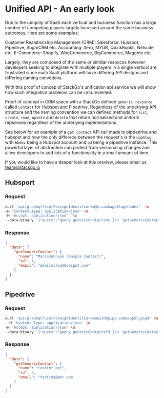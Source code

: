 # Unified API - An early look

Due to the ubiquity of SaaS each vertical and business function has a large number of competing players largely focussed around the same business outcomes. Here are some examples:

Customer Realationship Management (CRM): Salesforce, Hubspot, Pipedrive, SugarCRM etc.
Accounting: Xero, MYOB, QuickBooks, Netsuite etc.
E-Commerce: Shopify, WooCommerce, BigCommerce, Magento etc.

Largely, they are composed of the same or similiar resouces however developers seeking to integrate with multiple players in a single vertical are frustrated since each SaaS platform will have differing API designs and differing naming convetions. 

With this proof of concep of StackGo's unification api service we will show how such integration problems can be circumvented. 

Proof of concept in CRM space with a StackGo defined `generic resource` called `Contact` for Hubspot and Pipedrive. Regardless of the underlying API structure and the naming convention we can defined methods for `list`, `create`, `read`, `update` and `delete` that return normalised and uniform repsonses regardless of the underlying implmentations.

See below for an example of a `get contact` API call made to pipdedrive and hubspot and how the only differece between the request's is the `appSlug` with `hbdev` being a Hubspot account and `pd` being a pipedrive instance. This powerful layer of abstraction can protect from versionaing changes and allow developers to add lots of a functionality in a small amount of time.

If you would like to have a deeper look at this preview, please email us team@stackgo.io

## Hubsport 


### Request

```bash
curl 'api/graphql?userForeignIdentifier=m@m.com&appSlug=hbdev'  \n
-H 'Content-Type: application/json' \n
-H 'Accept: application/json'  \n
--data-binary '{"query":"query genericContactsHs {\n  getGenericContact(id: 1) {\n    name\n    id\n    email\n  }\n}"}'
```

### Response 

```json
{
  "data": {
    "getGenericContact": {
      "name": "MariaJohnson (Sample Contact)",
      "id": 1,
      "email": "emailmaria@hubspot.com"
    }
  }
}
```


## Pipedrive

### Request 
```bash
curl 'api/graphql?userForeignIdentifier=manish@pipe.com&appSlug=pd' \n
 -H 'Content-Type: application/json' \n
-H 'Accept: application/json' \n
--data-binary '{"query":"query genericContactsPd {\n  getGenericContact(id: 2) {\n    name\n    id\n    email\n  }\n}"}'
```

### Response

```json
{
  "data": {
    "getGenericContact": {
      "name": "testinf per",
      "id": 2,
      "email": "testing@per.com
    }
  }
}
```